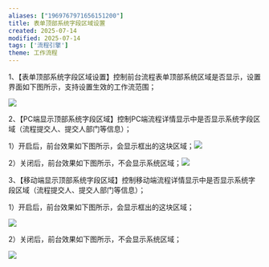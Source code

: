 ```yaml
---
aliases: ["1969767971656151200"]
title: 表单顶部系统字段区域设置
created: 2025-07-14
modified: 2025-07-14
tags: ['流程引擎']
theme: 工作流程
---
```


1、【表单顶部系统字段区域设置】控制前台流程表单顶部系统区域是否显示，设置界面如下图所示，支持设置生效的工作流范围；

![](https://myhelpdoc.oss-cn-heyuan.aliyuncs.com/mdimages/a72fa55b5a69568d34c400b4c52b1173.jpg)

2、【PC端显示顶部系统字段区域】控制PC端流程详情显示中是否显示系统字段区域（流程提交人、提交人部门等信息）；

1）开启后，前台效果如下图所示，会显示框出的这块区域；![](https://myhelpdoc.oss-cn-heyuan.aliyuncs.com/mdimages/832d5d82260aa479cc7aa90b8f5c96d6.jpg)

2）关闭后，前台效果如下图所示，不会显示系统区域；![](https://myhelpdoc.oss-cn-heyuan.aliyuncs.com/mdimages/c2fc413038442aa0eb78daff9a7319bd.jpg)

3、【移动端显示顶部系统字段区域】控制移动端流程详情显示中是否显示系统字段区域（流程提交人、提交人部门等信息）；

1）开启后，前台效果如下图所示，会显示框出的这块区域；

![](https://myhelpdoc.oss-cn-heyuan.aliyuncs.com/mdimages/3f46066efe5e66faff5f3fa4e89f36a4.jpg)

2）关闭后，前台效果如下图所示，不会显示系统区域；

![](https://myhelpdoc.oss-cn-heyuan.aliyuncs.com/mdimages/3bbbe0cc5ae0249ad01d268cd2466c5c.jpg)

